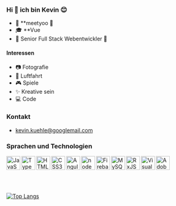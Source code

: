 ### Hi 👋 ich bin Kevin 😊

- 💼 **meetyoo 🥰
- 🎓 **Vue
- 🎯 Senior Full Stack Webentwickler 💪

#### Interessen

- 📷 Fotografie
- 🚁 Luftfahrt
- 🎮 Spiele
- ✨ Kreative sein
- 💻 Code

### Kontakt

- kevin.kuehle@googlemail.com

### Sprachen und Technologien

 <p align="left">
  <img  align="left"  height="36px"  alt="JavaScript"  src="https://seeklogo.com/images/J/javascript-js-logo-2949701702-seeklogo.com.png" />
  &nbsp;
  <img  align="left"  height="36px"  alt="TypeScript"  src="https://seeklogo.com/images/T/typescript-logo-B29A3F462D-seeklogo.com.png" />
  &nbsp;
  <img  align="left"  height="36px"  alt="HTML5"  src="https://seeklogo.com/images/H/html5-logo-EF92D240D7-seeklogo.com.png" />
  &nbsp;
  <img  align="left"  height="36px"  alt="CSS3"  src="https://seeklogo.com/images/C/css-3-logo-AF06D75231-seeklogo.com.png" />
  &nbsp;
  <img  align="left"  height="36px"  alt="Angular"  src="https://seeklogo.com/images/A/angular-logo-B76B1CDE98-seeklogo.com.png" />
  &nbsp;
  <img  align="left"  height="36px"  alt="node package manager"  src="https://seeklogo.com/images/N/npm-node-package-manager-logo-DE93649ED1-seeklogo.com.png">
  <img  align="left"  height="36px"  alt="Firebase" src="https://seeklogo.com/images/F/firebase-logo-402F407EE0-seeklogo.com.png" />
  &nbsp;
  <img  align="left"  height="36px"  alt="MySQL"  src="https://seeklogo.com/images/M/MySQL-logo-F6FF285A58-seeklogo.com.png">
  <img  align="left"  height="36px"  alt="RxJS"  src="https://cdn.worldvectorlogo.com/logos/rxjs-1.svg" />
  &nbsp;
  <img  align="left"  height="36px"  alt="Visual Studio Code"  src="https://cdn.worldvectorlogo.com/logos/visual-studio-code.svg" />
  &nbsp;
  <img  align="left"  height="36px"  alt="Adobe XD"  src="https://cdn.worldvectorlogo.com/logos/adobe-xd-1.svg" />
 </p>

<br />
<br />
<br />

[![Top Langs](https://github-readme-stats.vercel.app/api/top-langs/?username=Kevin-Kuehle&layout=compact)](https://github.com/anuraghazra/github-readme-stats)

[mail]: kevin.kuehle@googlemail.com
